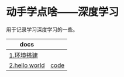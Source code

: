 # 动手学点啥——深度学习

用于记录学习深度学习的一些。

| docs                                  |                           |
| ------------------------------------- | ------------------------- |
| [1.环境搭建](docs/1.环境搭建.md)      |                           |
| [2.hello world](docs/2.HelloWorld.md) | [code](code/2.HelloWorld) |

